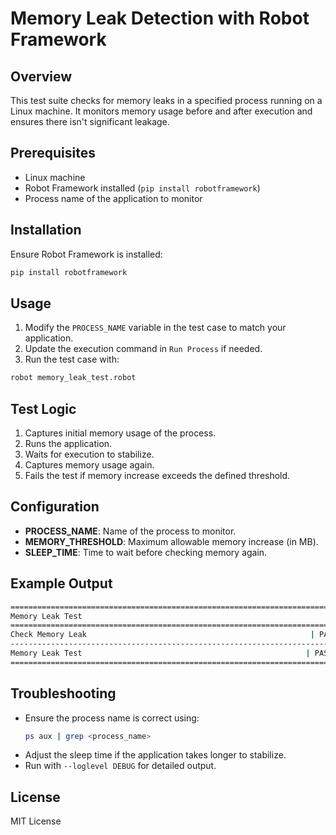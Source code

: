 # Memory Leak Detection with Robot Framework

## Overview
This test suite checks for memory leaks in a specified process running on a Linux machine. It monitors memory usage before and after execution and ensures there isn't significant leakage.

## Prerequisites
- Linux machine
- Robot Framework installed (`pip install robotframework`)
- Process name of the application to monitor

## Installation
Ensure Robot Framework is installed:
```sh
pip install robotframework
```

## Usage
1. Modify the `PROCESS_NAME` variable in the test case to match your application.
2. Update the execution command in `Run Process` if needed.
3. Run the test case with:
```sh
robot memory_leak_test.robot
```

## Test Logic
1. Captures initial memory usage of the process.
2. Runs the application.
3. Waits for execution to stabilize.
4. Captures memory usage again.
5. Fails the test if memory increase exceeds the defined threshold.

## Configuration
- **PROCESS_NAME**: Name of the process to monitor.
- **MEMORY_THRESHOLD**: Maximum allowable memory increase (in MB).
- **SLEEP_TIME**: Time to wait before checking memory again.

## Example Output
```sh
==============================================================================
Memory Leak Test
==============================================================================
Check Memory Leak                                                  | PASS |
------------------------------------------------------------------------------
Memory Leak Test                                                  | PASS |
==============================================================================
```

## Troubleshooting
- Ensure the process name is correct using:
  ```sh
  ps aux | grep <process_name>
  ```
- Adjust the sleep time if the application takes longer to stabilize.
- Run with `--loglevel DEBUG` for detailed output.

## License
MIT License

